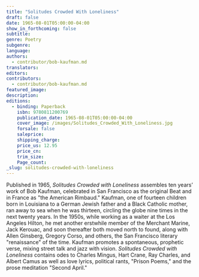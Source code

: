 ```yaml
---
title: "Solitudes Crowded With Loneliness"
draft: false
date: 1965-08-01T05:00:00-04:00
show_in_forthcoming: false
subtitle:
genre: Poetry
subgenre:
language:
authors:
  - contributor/bob-kaufman.md
translators:
editors:
contributors:
  - contributor/bob-kaufman.md
featured_image:
description:
editions:
  - binding: Paperback
    isbn: 9780811200769
    publication_date: 1965-08-01T05:00:00-04:00
    cover_image: /images/Solitudes_Crowded_With_Loneliness.jpg
    forsale: false
    saleprice:
    shipping_charge:
    price_us: 12.95
    price_cn:
    trim_size:
    Page_count:
_slug: solitudes-crowded-with-loneliness
---
```


Published in 1965, _Solitudes Crowded with Loneliness_ assembles ten years’ work of Bob Kaufman, celebrated in San Francisco as the original Beat and in France as "the American Rimbaud." Kaufman, one of fourteen children born in Louisiana to a German Jewish father and a Black Catholic mother, ran away to sea when he was thirteen, circling the globe nine times in the next twenty years. In the 1950s, while working as a waiter at the Los Angeles Hilton, he met another erstwhile member of the Merchant Marine, Jack Kerouac, and soon thereafter both moved north to found, along with Allen Ginsberg, Gregory Corso, and others, the San Francisco literary "renaissance" of the time. Kaufman promotes a spontaneous, prophetic verse, mixing street talk and jazz with vision. _Solitudes Crowded with Loneliness_ contains odes to Charles Mingus, Hart Crane, Ray Charles, and Albert Camus as well as love lyrics, political rants, "Prison Poems," and the prose meditation "Second April."

